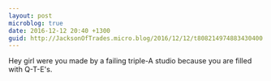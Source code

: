 ```yaml
---
layout: post
microblog: true
date: 2016-12-12 20:40 +1300
guid: http://JacksonOfTrades.micro.blog/2016/12/12/t808214974883430400.html
---
```

Hey girl were you made by a failing triple-A studio because you are filled with Q-T-E's.
